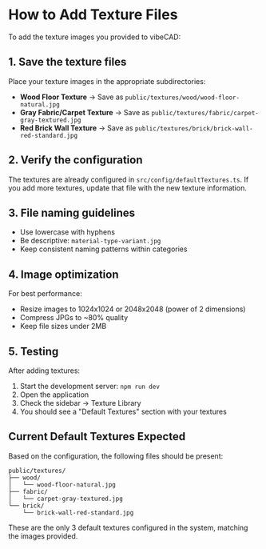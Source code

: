 # How to Add Texture Files

To add the texture images you provided to vibeCAD:

## 1. Save the texture files

Place your texture images in the appropriate subdirectories:

- **Wood Floor Texture** → Save as `public/textures/wood/wood-floor-natural.jpg`
- **Gray Fabric/Carpet Texture** → Save as `public/textures/fabric/carpet-gray-textured.jpg`
- **Red Brick Wall Texture** → Save as `public/textures/brick/brick-wall-red-standard.jpg`

## 2. Verify the configuration

The textures are already configured in `src/config/defaultTextures.ts`. If you add more textures, update that file with the new texture information.

## 3. File naming guidelines

- Use lowercase with hyphens
- Be descriptive: `material-type-variant.jpg`
- Keep consistent naming patterns within categories

## 4. Image optimization

For best performance:
- Resize images to 1024x1024 or 2048x2048 (power of 2 dimensions)
- Compress JPGs to ~80% quality
- Keep file sizes under 2MB

## 5. Testing

After adding textures:
1. Start the development server: `npm run dev`
2. Open the application
3. Check the sidebar → Texture Library
4. You should see a "Default Textures" section with your textures

## Current Default Textures Expected

Based on the configuration, the following files should be present:

```
public/textures/
├── wood/
│   └── wood-floor-natural.jpg
├── fabric/
│   └── carpet-gray-textured.jpg
└── brick/
    └── brick-wall-red-standard.jpg
```

These are the only 3 default textures configured in the system, matching the images provided. 